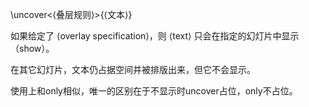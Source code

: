 
\uncover<⟨叠层规则⟩>{⟨文本⟩}  

如果给定了 ⟨overlay specification⟩，则 ⟨text⟩ 只会在指定的幻灯片中显示（show）。

在其它幻灯片，文本仍占据空间并被排版出来，但它不会显示。

使用上和only相似，唯一的区别在于不显示时uncover占位，only不占位。